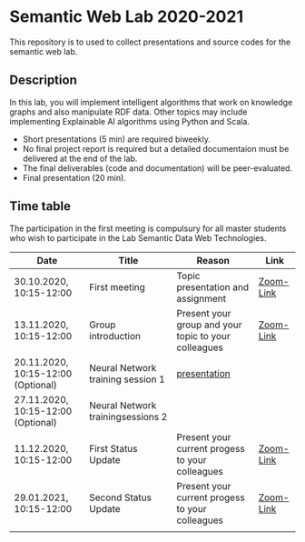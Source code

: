 # Semantic Web Lab 2020-2021

This repository is to used to collect presentations and source codes for the semantic web lab.




## Description
In this lab, you will implement intelligent algorithms that work on knowledge graphs and also manipulate RDF data. 
Other topics may include implementing Explainable AI algorithms using Python and Scala.

* Short presentations (5 min) are required biweekly.
* No final project report is required but a detailed documentaion must be delivered at the end of the lab.
* The final deliverables (code and documentation) will be peer-evaluated.
* Final presentation (20 min).

## Time table
The participation in the first meeting is compulsury for all master students who wish to participate in the Lab Semantic Data Web Technologies.


|  Date  	|  Title  	|  Reason  	|  Link     |
|---	|---	|---	|---    |
| 30.10.2020, 10:15-12:00  	| First meeting  	| Topic presentation and assignment  	| [Zoom-Link](https://uni-bonn.zoom.us/j/97543249600?pwd=RExkWHlGYmhBOElVUUVGKzc5VVU2UT09)   |
| 13.11.2020, 10:15-12:00  	| Group introduction  	| Present your group and your topic to your colleagues  	| [Zoom-Link](https://uni-bonn.zoom.us/j/97543249600?pwd=RExkWHlGYmhBOElVUUVGKzc5VVU2UT09)   |
| 20.11.2020, 10:15-12:00  (Optional)	| Neural Network training session 1 	|  [presentation](https://github.com/s6fikass/semanticweblab2020-2021/blob/master/Presentations/neural%20network%20training%20session.pdf) 	| 
| 27.11.2020, 10:15-12:00  (Optional)	| Neural Network trainingsessions 2  	|   	| 
| 11.12.2020, 10:15-12:00  	| First Status Update  	| Present your current progess to your colleagues  	| [Zoom-Link](https://uni-bonn.zoom.us/j/97543249600?pwd=RExkWHlGYmhBOElVUUVGKzc5VVU2UT09)   |
| 29.01.2021, 10:15-12:00  	| Second Status Update  	| Present your current progess to your colleagues  	| [Zoom-Link](https://uni-bonn.zoom.us/j/97543249600?pwd=RExkWHlGYmhBOElVUUVGKzc5VVU2UT09)   |
|   	|   	|   	|       |
